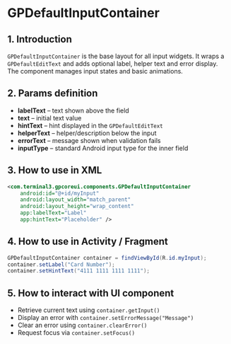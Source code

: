# GPDefaultInputContainer

## 1. Introduction
`GPDefaultInputContainer` is the base layout for all input widgets. It wraps a `GPDefaultEditText` and adds optional label, helper text and error display. The component manages input states and basic animations.

## 2. Params definition
- **labelText** – text shown above the field
- **text** – initial text value
- **hintText** – hint displayed in the `GPDefaultEditText`
- **helperText** – helper/description below the input
- **errorText** – message shown when validation fails
- **inputType** – standard Android input type for the inner field

## 3. How to use in XML
```xml
<com.terminal3.gpcoreui.components.GPDefaultInputContainer
    android:id="@+id/myInput"
    android:layout_width="match_parent"
    android:layout_height="wrap_content"
    app:labelText="Label"
    app:hintText="Placeholder" />
```

## 4. How to use in Activity / Fragment
```java
GPDefaultInputContainer container = findViewById(R.id.myInput);
container.setLabel("Card Number");
container.setHintText("4111 1111 1111 1111");
```

## 5. How to interact with UI component
- Retrieve current text using `container.getInput()`
- Display an error with `container.setErrorMessage("Message")`
- Clear an error using `container.clearError()`
- Request focus via `container.setFocus()`
